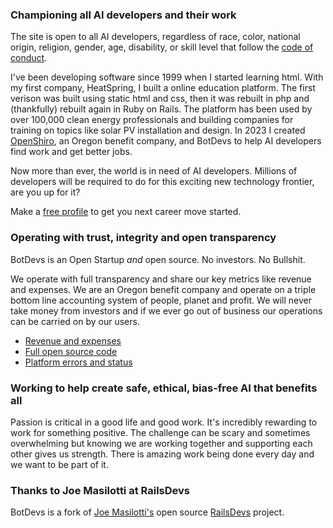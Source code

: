 ### Championing all AI developers and their work

The site is open to all AI developers, regardless of race, color, national origin, religion, gender, age, disability, or skill level that follow the [code of conduct](/conduct).

I've been developing software since 1999 when I started learning html. With my first company, HeatSpring, I built a online education platform. The first verison was built using static html and css, then it was rebuilt in php and (thankfully) rebuilt again in Ruby on Rails. The platform has been used by over 100,000 clean energy professionals and building companies for training on topics like solar PV installation and design. In 2023 I created [OpenShiro](https://openshiro.com), an Oregon benefit company, and BotDevs to help AI developers find work and get better jobs.

Now more than ever, the world is in need of AI developers. Millions of developers will be required to do for this exciting new technology frontier, are you up for it?

Make a [free profile](users/sign_up) to get you next career move started.

### Operating with trust, integrity and open transparency

BotDevs is an Open Startup *and* open source. No investors. No Bullshit.

We operate with full transparency and share our key metrics like revenue and expenses. We are an Oregon benefit company and operate on a triple bottom line accounting system of people, planet and profit. We will never take money from investors and if we ever go out of business our operations can be carried on by our users.

* [Revenue and expenses](/open)
* [Full open source code](https://github.com/openshiro/botdevs.ai/)
* [Platform errors and status](https://app.honeybadger.io/project/kK58DYOB5X)

### Working to help create safe, ethical, bias-free AI that benefits all

Passion is critical in a good life and good work. It's incredibly rewarding to work for something positive. The challenge can be scary and sometimes overwhelming but knowing we are working together and supporting each other gives us strength. There is amazing work being done every day and we want to be part of it.

### Thanks to Joe Masilotti at RailsDevs

BotDevs is a fork of [Joe Masilotti's](https://masilotti.com/) open source [RailsDevs](https://github.com/joemasilotti/railsdevs.com) project.
